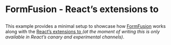 # FormFusion - React’s extensions to <form>

This example provides a minimal setup to showcase how [FormFusion](https://www.corelabui.com/) works along with the [React’s extensions to <form>](https://react.dev/reference/react-dom/components/form) _(at the moment of writing this is only available in React’s canary and experimental channels)_.
